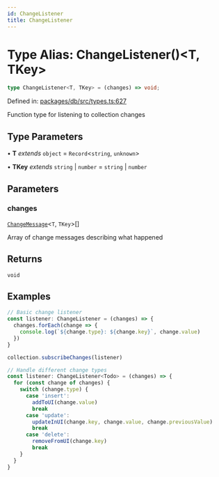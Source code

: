 ```yaml
---
id: ChangeListener
title: ChangeListener
---
```


<!-- DO NOT EDIT: this page is autogenerated from the type comments -->

# Type Alias: ChangeListener()\<T, TKey\>

```ts
type ChangeListener<T, TKey> = (changes) => void;
```

Defined in: [packages/db/src/types.ts:627](https://github.com/TanStack/db/blob/main/packages/db/src/types.ts#L627)

Function type for listening to collection changes

## Type Parameters

• **T** *extends* `object` = `Record`\<`string`, `unknown`\>

• **TKey** *extends* `string` \| `number` = `string` \| `number`

## Parameters

### changes

[`ChangeMessage`](../../interfaces/changemessage.md)\<`T`, `TKey`\>[]

Array of change messages describing what happened

## Returns

`void`

## Examples

```ts
// Basic change listener
const listener: ChangeListener = (changes) => {
  changes.forEach(change => {
    console.log(`${change.type}: ${change.key}`, change.value)
  })
}

collection.subscribeChanges(listener)
```

```ts
// Handle different change types
const listener: ChangeListener<Todo> = (changes) => {
  for (const change of changes) {
    switch (change.type) {
      case 'insert':
        addToUI(change.value)
        break
      case 'update':
        updateInUI(change.key, change.value, change.previousValue)
        break
      case 'delete':
        removeFromUI(change.key)
        break
    }
  }
}
```
